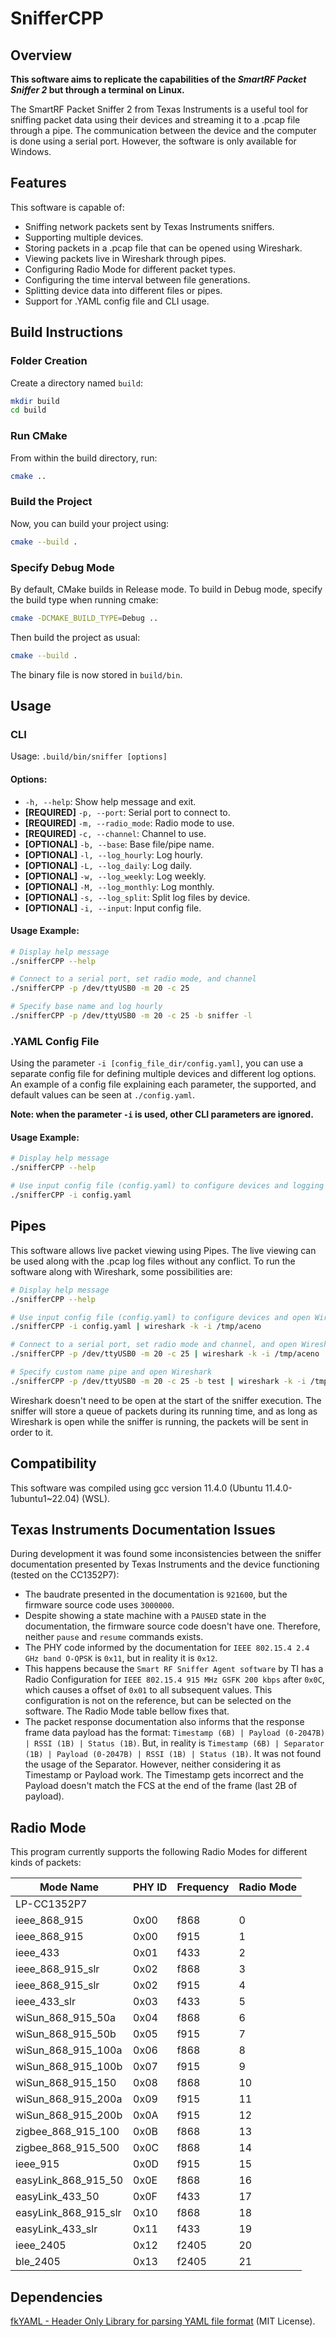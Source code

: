 # SnifferCPP

## Overview

**This software aims to replicate the capabilities of the *SmartRF Packet Sniffer 2* but through a terminal on Linux.**

The SmartRF Packet Sniffer 2 from Texas Instruments is a useful tool for sniffing packet data using their devices and streaming it to a .pcap file through a pipe. The communication between the device and the computer is done using a serial port. However, the software is only available for Windows.

## Features

This software is capable of:
- Sniffing network packets sent by Texas Instruments sniffers.
- Supporting multiple devices.
- Storing packets in a .pcap file that can be opened using Wireshark.
- Viewing packets live in Wireshark through pipes.
- Configuring Radio Mode for different packet types.
- Configuring the time interval between file generations.
- Splitting device data into different files or pipes.
- Support for .YAML config file and CLI usage.

## Build Instructions

### Folder Creation

Create a directory named `build`:

```bash
mkdir build
cd build
```

### Run CMake

From within the build directory, run:

```bash
cmake ..
```

### Build the Project

Now, you can build your project using:

```bash
cmake --build .
```

### Specify Debug Mode

By default, CMake builds in Release mode. To build in Debug mode, specify the build type when running cmake:

```bash
cmake -DCMAKE_BUILD_TYPE=Debug ..
```

Then build the project as usual:

```bash
cmake --build .
```

The binary file is now stored in `build/bin`.

## Usage

### CLI

Usage: `.build/bin/sniffer [options]`

#### Options:

- `-h, --help`: Show help message and exit.
- **[REQUIRED]** `-p, --port`: Serial port to connect to.
- **[REQUIRED]** `-m, --radio_mode`: Radio mode to use.
- **[REQUIRED]** `-c, --channel`: Channel to use.
- **[OPTIONAL]** `-b, --base`: Base file/pipe name.
- **[OPTIONAL]** `-l, --log_hourly`: Log hourly.
- **[OPTIONAL]** `-L, --log_daily`: Log daily.
- **[OPTIONAL]** `-w, --log_weekly`: Log weekly.
- **[OPTIONAL]** `-M, --log_monthly`: Log monthly.
- **[OPTIONAL]** `-s, --log_split`: Split log files by device.
- **[OPTIONAL]** `-i, --input`: Input config file.

#### Usage Example:

```bash
# Display help message
./snifferCPP --help

# Connect to a serial port, set radio mode, and channel
./snifferCPP -p /dev/ttyUSB0 -m 20 -c 25

# Specify base name and log hourly
./snifferCPP -p /dev/ttyUSB0 -m 20 -c 25 -b sniffer -l
```

### .YAML Config File

Using the parameter `-i [config_file_dir/config.yaml]`, you can use a separate config file for defining multiple devices and different log options. An example of a config file explaining each parameter, the supported, and default values can be seen at `./config.yaml`.

**Note: when the parameter `-i` is used, other CLI parameters are ignored.**

#### Usage Example:

```bash
# Display help message
./snifferCPP --help

# Use input config file (config.yaml) to configure devices and logging
./snifferCPP -i config.yaml
```

## Pipes

This software allows live packet viewing using Pipes. The live viewing can be used along with the .pcap log files without any conflict. To run the software along with Wireshark, some possibilities are:

```bash
# Display help message
./snifferCPP --help

# Use input config file (config.yaml) to configure devices and open Wireshark
./snifferCPP -i config.yaml | wireshark -k -i /tmp/aceno

# Connect to a serial port, set radio mode and channel, and open Wireshark
./snifferCPP -p /dev/ttyUSB0 -m 20 -c 25 | wireshark -k -i /tmp/aceno

# Specify custom name pipe and open Wireshark
./snifferCPP -p /dev/ttyUSB0 -m 20 -c 25 -b test | wireshark -k -i /tmp/teste
```

Wireshark doesn't need to be open at the start of the sniffer execution. The sniffer will store a queue of packets during its running time, and as long as Wireshark is open while the sniffer is running, the packets will be sent in order to it.

## Compatibility

This software was compiled using gcc version 11.4.0 (Ubuntu 11.4.0-1ubuntu1~22.04) (WSL).


## Texas Instruments Documentation Issues

During development it was found some inconsistencies between the sniffer documentation presented by Texas Instruments and the device functioning (tested on the CC1352P7):

- The baudrate presented in the documentation is `921600`, but the firmware source code uses `3000000`.
- Despite showing a state machine with a `PAUSED` state in the documentation, the firmware source code doesn't have one. Therefore, neither `pause` and `resume` commands exists.
- The PHY code informed by the documentation for `IEEE 802.15.4 2.4 GHz band O-QPSK` is `0x11`, but in reality it is `0x12`.
- This happens because the `Smart RF Sniffer Agent software` by TI has a Radio Configuration for `IEEE 802.15.4 915 MHz GSFK 200 kbps` after `0x0C`, which causes a offset of `0x01` to all subsequent values. This configuration is not on the reference, but can be selected on the software. The Radio Mode table bellow fixes that.
- The packet response documentation also informs that the response frame data payload has the format: `Timestamp (6B) | Payload (0-2047B) | RSSI (1B) | Status (1B)`. But, in reality is `Timestamp (6B) | Separator (1B) | Payload (0-2047B) | RSSI (1B) | Status (1B)`. It was not found the usage of the Separator. However, neither considering it as Timestamp or Payload work. The Timestamp gets incorrect and the Payload doesn't match the FCS at the end of the frame (last 2B of payload).

## Radio Mode

This program currently supports the following Radio Modes for different kinds of packets:

| Mode Name                | PHY ID | Frequency | Radio Mode |
|--------------------------|--------|-----------|------------|
| LP-CC1352P7              |        |           |            |
| ieee_868_915             | 0x00   | f868      | 0          |
| ieee_868_915             | 0x00   | f915      | 1          |
| ieee_433                 | 0x01   | f433      | 2          |
| ieee_868_915_slr         | 0x02   | f868      | 3          |
| ieee_868_915_slr         | 0x02   | f915      | 4          |
| ieee_433_slr             | 0x03   | f433      | 5          |
| wiSun_868_915_50a        | 0x04   | f868      | 6          |
| wiSun_868_915_50b        | 0x05   | f915      | 7          |
| wiSun_868_915_100a       | 0x06   | f868      | 8          |
| wiSun_868_915_100b       | 0x07   | f915      | 9          |
| wiSun_868_915_150        | 0x08   | f868      | 10         |
| wiSun_868_915_200a       | 0x09   | f915      | 11         |
| wiSun_868_915_200b       | 0x0A   | f915      | 12         |
| zigbee_868_915_100       | 0x0B   | f868      | 13         |
| zigbee_868_915_500       | 0x0C   | f868      | 14         |
| ieee_915                 | 0x0D   | f915      | 15         |
| easyLink_868_915_50      | 0x0E   | f868      | 16         |
| easyLink_433_50          | 0x0F   | f433      | 17         |
| easyLink_868_915_slr     | 0x10   | f868      | 18         |
| easyLink_433_slr         | 0x11   | f433      | 19         |
| ieee_2405                | 0x12   | f2405     | 20         |
| ble_2405                 | 0x13   | f2405     | 21         |

## Dependencies
[fkYAML - Header Only Library for parsing YAML file format](https://github.com/fktn-k/fkYAML) (MIT License).
